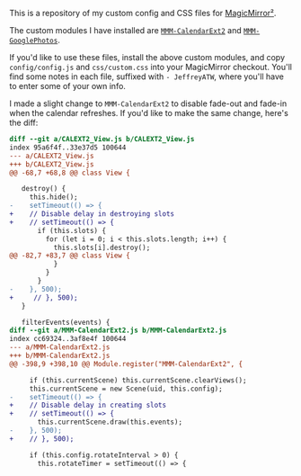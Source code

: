 This is a repository of my custom config and CSS files for [MagicMirror²](https://github.com/MichMich/MagicMirror).

The custom modules I have installed are [`MMM-CalendarExt2`](https://github.com/MMM-CalendarExt2/MMM-CalendarExt2) and [`MMM-GooglePhotos`](https://github.com/aneaville/MMM-GooglePhotos).

If you'd like to use these files, install the above custom modules, and copy `config/config.js` and `css/custom.css` into your MagicMirror checkout. You'll find some notes in each file, suffixed with `- JeffreyATW`, where you'll have to enter some of your own info.

I made a slight change to `MMM-CalendarExt2` to disable fade-out and fade-in when the calendar refreshes. If you'd like to make the same change, here's the diff:

```diff
diff --git a/CALEXT2_View.js b/CALEXT2_View.js
index 95a6f4f..33e37d5 100644
--- a/CALEXT2_View.js
+++ b/CALEXT2_View.js
@@ -68,7 +68,8 @@ class View {

   destroy() {
     this.hide();
-    setTimeout(() => {
+    // Disable delay in destroying slots
+    // setTimeout(() => {
       if (this.slots) {
         for (let i = 0; i < this.slots.length; i++) {
           this.slots[i].destroy();
@@ -82,7 +83,7 @@ class View {
           }
         }
       }
-    }, 500);
+     // }, 500);
   }

   filterEvents(events) {
diff --git a/MMM-CalendarExt2.js b/MMM-CalendarExt2.js
index cc69324..3af8e4f 100644
--- a/MMM-CalendarExt2.js
+++ b/MMM-CalendarExt2.js
@@ -398,9 +398,10 @@ Module.register("MMM-CalendarExt2", {

     if (this.currentScene) this.currentScene.clearViews();
     this.currentScene = new Scene(uid, this.config);
-    setTimeout(() => {
+    // Disable delay in creating slots
+    // setTimeout(() => {
       this.currentScene.draw(this.events);
-    }, 500);
+    // }, 500);

     if (this.config.rotateInterval > 0) {
       this.rotateTimer = setTimeout(() => {
```
